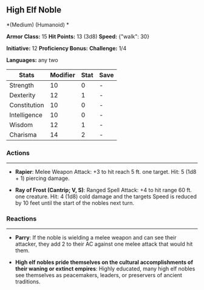 ## High Elf Noble
*(Medium) (Humanoid) *

**Armor Class:** 15
**Hit Points:** 13 (3d8)
**Speed:** {"walk": 30}

**Initiative:** 12
**Proficiency Bonus:**
**Challenge:** 1/4

**Languages:** any two



| Stats | Modifier | Stat | Save
| ---- | ---- | ---- | ---- |
| Strength | 10 | 0 | - |
| Dexterity | 12 | 1 | - |
| Constitution | 10 | 0 | - |
| Intelligence | 10 | 0 | - |
| Wisdom | 12 | 1 | - |
| Charisma | 14 | 2 | - |

### Actions
 --- 
- **Rapier**: Melee Weapon Attack: +3 to hit  reach 5 ft.  one target. Hit: 5 (1d8 + 1) piercing damage.

- **Ray of Frost (Cantrip; V, S)**: Ranged Spell Attack: +4 to hit  range 60 ft.  one creature. Hit: 4 (1d8) cold damage  and the targets Speed is reduced by 10 feet until the start of the nobles next turn.

### Reactions
 --- 
- **Parry**: If the noble is wielding a melee weapon and can see their attacker, they add 2 to their AC against one melee attack that would hit them.

- **High elf nobles pride themselves on the cultural accomplishments of their waning or extinct empires**: Highly educated, many high elf nobles see themselves as peacemakers, leaders, or preservers of ancient traditions.

